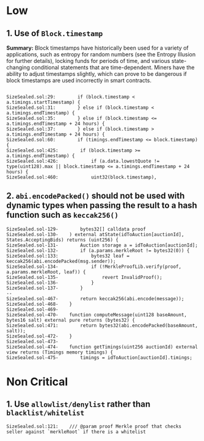 # Low 

## 1. Use of `Block.timestamp`
**Summary:** Block timestamps have historically been used for a variety of applications, such as entropy for random numbers (see the Entropy Illusion for further details), locking funds for periods of time, and various state-changing conditional statements that are time-dependent. Miners have the ability to adjust timestamps slightly, which can prove to be dangerous if block timestamps are used incorrectly in smart contracts.
```solidity

SizeSealed.sol:29:        if (block.timestamp < a.timings.startTimestamp) {
SizeSealed.sol:31:        } else if (block.timestamp < a.timings.endTimestamp) {
SizeSealed.sol:35:        } else if (block.timestamp <= a.timings.endTimestamp + 24 hours) {
SizeSealed.sol:37:        } else if (block.timestamp > a.timings.endTimestamp + 24 hours) {
SizeSealed.sol:60:        if (timings.endTimestamp <= block.timestamp) {
SizeSealed.sol:425:        if (block.timestamp >= a.timings.endTimestamp) {
SizeSealed.sol:426:            if (a.data.lowestQuote != type(uint128).max || block.timestamp <= a.timings.endTimestamp + 24 hours) {
SizeSealed.sol:460:            uint32(block.timestamp),
```


## 2. `abi.encodePacked()` should not be used with dynamic types when passing the result to a hash function such as `keccak256()`
```solidity
SizeSealed.sol-129-        bytes32[] calldata proof
SizeSealed.sol-130-    ) external atState(idToAuction[auctionId], States.AcceptingBids) returns (uint256) {
SizeSealed.sol-131-        Auction storage a = idToAuction[auctionId];
SizeSealed.sol-132-        if (a.params.merkleRoot != bytes32(0)) {
SizeSealed.sol:133:            bytes32 leaf = keccak256(abi.encodePacked(msg.sender));
SizeSealed.sol-134-            if (!MerkleProofLib.verify(proof, a.params.merkleRoot, leaf)) {
SizeSealed.sol-135-                revert InvalidProof();
SizeSealed.sol-136-            }
SizeSealed.sol-137-        }
--
SizeSealed.sol-467-        return keccak256(abi.encode(message));
SizeSealed.sol-468-    }
SizeSealed.sol-469-
SizeSealed.sol-470-    function computeMessage(uint128 baseAmount, bytes16 salt) external pure returns (bytes32) {
SizeSealed.sol:471:        return bytes32(abi.encodePacked(baseAmount, salt));
SizeSealed.sol-472-    }
SizeSealed.sol-473-
SizeSealed.sol-474-    function getTimings(uint256 auctionId) external view returns (Timings memory timings) {
SizeSealed.sol-475-        timings = idToAuction[auctionId].timings;
```

# Non Critical
## 1. Use `allowlist/denylist` rather than `blacklist/whitelist`
```solidity
SizeSealed.sol:121:    /// @param proof Merkle proof that checks seller against `merkleRoot` if there is a whitelist
```

